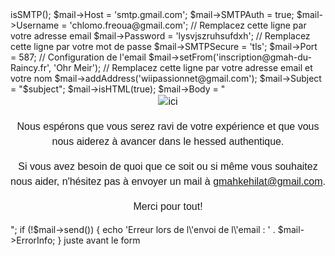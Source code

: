 <?php

// Inclusion de PHPMailer
use PHPMailer\PHPMailer\PHPMailer;
use PHPMailer\PHPMailer\SMTP;

require_once 'mailer/PHPMailer/PHPMailer.php';
require_once 'mailer/PHPMailer/SMTP.php';

// Vérification si le formulaire a bien été envoyé
// Vérification que tous les champs requis sont remplis
// Formulaire complet
if("METHOD_REQUEST" == "POST"){
    // Protection des données
$name = $_POST["name"];
$email = $_POST["email"];
$phone = $_POST["phone"];
$subject = $_POST["subject"];
$message = $_POST["message"];
}


if (!filter_var($email, FILTER_VALIDATE_EMAIL)) {
    die("Adresse mail invalide");
}

// Envoi de l'email
$mail = new PHPMailer();
// Configuration de l'envoi via SMTP
$mail->isSMTP();
$mail->Host = 'smtp.gmail.com';
$mail->SMTPAuth = true;
$mail->Username = 'chlomo.freoua@gmail.com'; // Remplacez cette ligne par votre adresse email
$mail->Password = 'lysvjszruhsufdxh'; // Remplacez cette ligne par votre mot de passe
$mail->SMTPSecure = 'tls';
$mail->Port = 587;

// Configuration de l'email
$mail->setFrom('inscription@gmah-du-Raincy.fr', 'Ohr Meir'); // Remplacez cette ligne par votre adresse email et votre nom
$mail->addAddress('wiipassionnet@gmail.com');
$mail->Subject = "$subject";
$mail->isHTML(true);
$mail->Body = "
            <div style='font-family: Arial, sans-serif; font-size: 16px; line-height: 1.5; text-align: center;'>
            <img src='https://usualcom.net/wp-content/uploads/2017/09/12364849-Planet-Earth-and-human-eye-Stock-Photo.jpg width: 50; height: 50;>
            <p>Nom : $name</p>
            <p>Email: $email</p>
            <p>Téléphone : $phone</p>
            <p>Message : $message</p>
            <p>Vous pouvez dès à présent vous connecter <a href='https://07d2-62-35-85-52.ngrok-free.app/Gmah_du_raincy/connexion.php'>ici</a><p>
            <p>Nous espérons que vous serez ravi de votre expérience et que vous nous aiderez à avancer dans le hessed authentique.</p>
            <p>Si vous avez besoin de quoi que ce soit ou si même vous souhaitez nous aider, n'hésitez pas à envoyer un mail à <a href='mailto:gmahkehilat@gmail.com'>gmahkehilat@gmail.com</a>.</p>
            <p>Merci pour tout!</p>
            </div>
            ";
if (!$mail->send()) {
    echo 'Erreur lors de l\'envoi de l\'email : ' . $mail->ErrorInfo;
} 





juste avant le form
 <?php require_once('mailer/contact.form.php')?>
